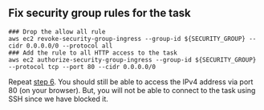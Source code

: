 ## Fix security group rules for the task
```
### Drop the allow all rule
aws ec2 revoke-security-group-ingress --group-id ${SECURITY_GROUP} --cidr 0.0.0.0/0 --protocol all
### Add the rule to all HTTP access to the task
aws ec2 authorize-security-group-ingress --group-id ${SECURITY_GROUP} --protocol tcp --port 80 --cidr 0.0.0.0/0
```
Repeat [step 6](demo-running-task-stage-1.md). You should still be able to access the IPv4 address via port 80 (on your browser). But, you will not be able to connect to the task using SSH since we have blocked it.

